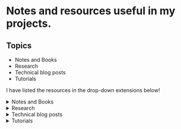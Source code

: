 # Notes and resources useful in my projects.

## Topics
* Notes and Books
* Research
* Technical blog posts
* Tutorials

I have listed the resources in the drop-down extensions below!

<details><summary>Notes and Books</summary>

* [Deep Learning Study Notes by Albert Pumarola](https://github.com/albertpumarola/deep-learning-notes)
* [From Python to Numpy](https://www.labri.fr/perso/nrougier/from-python-to-numpy/)
* [Learn X in Y: Python](https://learnxinyminutes.com/docs/python/)
* [Scientific Computing in Python: Introduction to NumPy and Matplotlib](https://sebastianraschka.com/blog/2020/numpy-intro.html)
* [Rules of Machine Learning: Best Practices for ML Engineering](http://martin.zinkevich.org/rules_of_ml/rules_of_ml.pdf)
* [Graph Representation Learning, William L. Hamilton](https://www.cs.mcgill.ca/~wlh/grl_book/files/GRL_Book.pdf)
* [The Good Research Code Handbook, Patrick Mineault](https://goodresearch.dev/)

</details>

<details><summary>Research</summary>

* [How to do Research At the MIT AI Lab](https://dspace.mit.edu/bitstream/handle/1721.1/41487/AI_WP_316.pdf?sequence=4&isAllowed=y)
* [A Survival Guide to a PhD](http://karpathy.github.io/2016/09/07/phd/)
* [How to write the introduction, Kate Saenko](https://docs.google.com/presentation/d/1PZj0Sev2yjDu9NNr96S_wwjKCgIDhGmLjW1vtQpDhlk/edit#slide=id.p)
* [Writing a Research Statement for Graduate School and Fellowships](https://h2r.cs.brown.edu/writing-a-research-statement-for-graduate-school-and-fellowships/)
* [How to Read a CS Research Paper?](http://www2.cs.uregina.ca/~pwlfong/CS499/reading-paper.pdf)
* [Reproducible Research Checklist](https://github.com/rdpeng/courses/blob/master/05_ReproducibleResearch/Checklist/Reproducible%20Research%20Checklist.pdf)
* [How to Be a Successful PhD Student](https://people.cs.umass.edu/~wallach/how_to_be_a_successful_phd_student.pdf)
* [How to be organized & productive during your PhD](https://github.com/wuningxi/Talks/blob/main/2020_How_to_be_organised_and_productive_during_your_PhD.pdf)
* [How to Read Research Papers (Andrew Ng)](https://forums.fast.ai/t/how-to-read-research-papers-andrew-ng/66892)
* [Career Advice / Reading Research Papers, Andrew Ng](https://youtu.be/733m6qBH-jI)
* [How You Should Read Research Papers According To Andrew Ng (Stanford Deep Learning Lectures), Medium](https://towardsdatascience.com/how-you-should-read-research-papers-according-to-andrew-ng-stanford-deep-learning-lectures-98ecbd3ccfb3)
* [How to Get Your CVPR Paper Rejected?](https://personalinterests.lipingyang.org/wp-content/uploads/2019/03/How-to-get-your-CVPR-paper-rejected.pptx.pdf)
* [Awesome Tips on various research topics by Jia-Bin Huang](https://github.com/jbhuang0604/awesome-tips)
* [How to do research, Bill Freeman, CSAIL, MIT](http://people.csail.mit.edu/billf/publications/How_To_Do_Research.pdf)
* [Research Advice, Joseph Paul Cohen, Mila](https://josephpcohen.com/w/research-advice/)
* [Lessons from my PhD, Austin Z. Henley](https://web.eecs.utk.edu/~azh/blog/lessonsfrommyphd.html)
* [How to navigate through the ML research information flood, Dmytro Mishkin](http://cmp.felk.cvut.cz/~mishkdmy/slides/How_to_navigate_no_animation.pdf)
* [An Opinionated Guide to ML Research, John Schulman](http://joschu.net/blog/opinionated-guide-ml-research.html)


### Useful tools for research
* [Detexify LaTeX](http://detexify.kirelabs.org/classify.html)
* [EqnEditor](https://editor.codecogs.com/)


</details>

<details><summary>Technical blog posts</summary>

### Computer vision and deep learning

* [How to start a deep learning project?](https://threadreaderapp.com/thread/1441027241870118913.html)
* [EfficientNet: Rethinking Model Scaling for Convolutional Neural Networks](https://amaarora.github.io/2020/08/13/efficientnet.html?fbclid=IwAR0vxBFGVrznJ-5YXJxfjfaAuXbaHlyf61sxTpHDbllXuEvp2Tf-0x_-aO8)
* [How to Do Data Exploration for Image Segmentation and Object Detection](https://neptune.ai/blog/data-exploration-for-image-segmentation-and-object-detection)
* [Tutorial-about-3D-convolutional-network ](https://github.com/OValery16/Tutorial-about-3D-convolutional-network)
* [A Review of Different Interpretation Methods in Deep Learning](https://medium.com/@mrsalehi/a-review-of-different-interpretation-methods-in-deep-learning-part-1-saliency-map-cam-grad-cam-3a34476bc24d)
* [A Comprehensive Introduction to Different Types of Convolutions in Deep Learning](https://towardsdatascience.com/a-comprehensive-introduction-to-different-types-of-convolutions-in-deep-learning-669281e58215)
* [Deep Semi-Supervised Learning](https://yassouali.github.io/ml-blog/deep-semi-supervised/)
* [Facebook & NYU reduce Covid hospital strain — Covid Prognosis Via Self-Supervised Learning](https://towardsdatascience.com/facebook-nyu-reduce-covid-hospital-strain-covid-prognosis-via-self-supervised-learning-a30581b5e235)
* [Zero-Shot Learning](https://cetinsamet.medium.com/zero-shot-learning-53080995d45f)
* [List of sites/programs/projects that use OpenAI's CLIP neural network for steering image/video creation to match a text description](https://www.reddit.com/r/MachineLearning/comments/ldc6oc/p_list_of_sitesprogramsprojects_that_use_openais/)

### Software
* [Python Debugger (My Gist)](https://gist.github.com/hasibzunair/b0d7509342e5ffe4f27d1fa242613334)
* [Using Google Colab with GitHub](https://colab.research.google.com/github/googlecolab/colabtools/blob/master/notebooks/colab-github-demo.ipynb)
* [Open a GitHub notebook in Colab](https://colab.research.google.com/github/)
* [NeurIPS 2020 ML Code Completeness Checklist](https://medium.com/paperswithcode/ml-code-completeness-checklist-e9127b168501)
* [How Docker Can Help You Become A More Effective Data Scientist](https://towardsdatascience.com/how-docker-can-help-you-become-a-more-effective-data-scientist-7fc048ef91d5)
* [Getting started open source](https://github.com/gabrieldemarmiesse/getting_started_open_source)
* [Running a Jupyter notebook from a remote server](https://ljvmiranda921.github.io/notebook/2018/01/31/running-a-jupyter-notebook/)
* [Accessing external data from Google Colab notebooks](https://ostrokach.gitlab.io/post/google-colab-storage/)
* [How to prevent Google Colab from disconnecting?](https://medium.com/@shivamrawat_756/how-to-prevent-google-colab-from-disconnecting-717b88a128c0)
* [Documenting Python Code and Projects](https://testdriven.io/blog/documenting-python/)
* [10 Useful Jupyter Notebook Extensions for a Data Scientist](https://towardsdatascience.com/10-useful-jupyter-notebook-extensions-for-a-data-scientist-bd4cb472c25e)
* [How to improve software engineering skills as a researcher](https://ljvmiranda921.github.io/notebook/2020/11/15/data-science-swe/)
* [Bash Scripting Tutorial for Beginners](https://linuxconfig.org/bash-scripting-tutorial-for-beginners)


### AI in Industry

* [What is the Team Data Science Process?](https://docs.microsoft.com/en-us/azure/architecture/data-science-process/overview)
* [Which Machine Learning Algorithm Should You Use By Problem Type?](https://medium.com/analytics-vidhya/which-machine-learning-algorithm-should-you-use-by-problem-type-a53967326566)
* [Which analytics approaches to manage an Artificial Intelligence project? Quick guide for newbies.](https://medium.com/decathlondevelopers/which-analytics-approaches-to-manage-an-artificial-intelligence-project-quick-guide-for-newbies-1a4411a01b23)
* [Ultimate AI Strategy Guide](https://towardsdatascience.com/ultimate-ai-strategy-guide-9bfb5e9ecf4e)
* [How I Built and Deployed a Fun Serverless Machine Learning App](https://towardsdatascience.com/building-and-deploying-cartoonify-b4786b382d7e)
* [I trained a model. What is next?](https://ternaus.blog/tutorial/2020/08/28/Trained-model-what-is-next.html)
* [10 tips to improve your machine learning models with TensorFlow](https://medium.com/decathlondevelopers/10-tips-to-improve-your-machine-learning-models-with-tensorflow-ba7c724761e2)
* [Introducing DecaVision to train image classifiers with Google’s free TPUs](https://medium.com/decathlondevelopers/introducing-decavision-to-train-image-classifiers-with-googles-free-tpus-8d216db8ad53)
* [Data Science as a Product](https://blog.picnic.nl/data-science-as-a-product-f383dead5aa4)
* [Machine learning is going real-time](https://huyenchip.com/2020/12/27/real-time-machine-learning.html)
* [Data Scientists Don't Care About Kubernetes](https://determined.ai/blog/data-scientists-dont-care-about-kubernetes/)
* [Our AI ML Startups Tech Stack](https://towardsdatascience.com/our-ai-ml-startups-tech-stack-37869883d0b6)
* [Full Stack Deep Learning: Detecting deforestation from satellite images](https://towardsdatascience.com/detecting-deforestation-from-satellite-images-7aa6dfbd9f61)
</details>

<details><summary>Tutorials</summary>

### Online Courses

* [CS231n: Convolutional Neural Networks for Visual Recognition](https://cs231n.github.io/)
* [CS229: Machine Learning, 2021](http://cs229.stanford.edu/)
* [Deep Learning Specialization](https://www.coursera.org/specializations/deep-learning)
* [Deep Learning in Computer Vision with Prof. Kosta Derpanis (Ryerson University), 2021](https://www.cs.ryerson.ca/~kosta/CP8309-F2018/index.html)
* [Data Preparation and Feature Engineering in ML](https://developers.google.com/machine-learning/data-prep/)
* [AIMS 2020, class on Visual Recognition by Georgia Gkioxari](https://github.com/gkioxari/aims2020_visualrecognition)
* [Reproducible Deep Learning](https://www.sscardapane.it/teaching/reproducibledl/)
* [MLOps-Basics, 2022](https://github.com/graviraja/MLOps-Basics)

### Online resources

* [Image Kernels](https://setosa.io/ev/image-kernels/)
* [A Complete Machine Learning Package 2021, Jean de Dieu Nyandwi](https://github.com/Nyandwi/machine_learning_complete)
* [Deep-Learning-in-Production](https://github.com/ahkarami/Deep-Learning-in-Production)
* [Machine Learning & Deep Learning Tutorials](https://github.com/ujjwalkarn/Machine-Learning-Tutorials)
* [Awesome Deep Learning](https://github.com/ChristosChristofidis/awesome-deep-learning)

</details>

